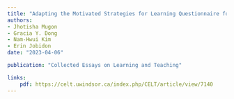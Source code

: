 ```yaml
---
title: "Adapting the Motivated Strategies for Learning Questionnaire for a writing and communication program"
authors:
- Jhotisha Mugon 
- Gracia Y. Dong
- Nam-Hwui Kim
- Erin Jobidon 
date: "2023-04-06"

publication: "Collected Essays on Learning and Teaching"

links:
    pdf: https://celt.uwindsor.ca/index.php/CELT/article/view/7140
---
```



 